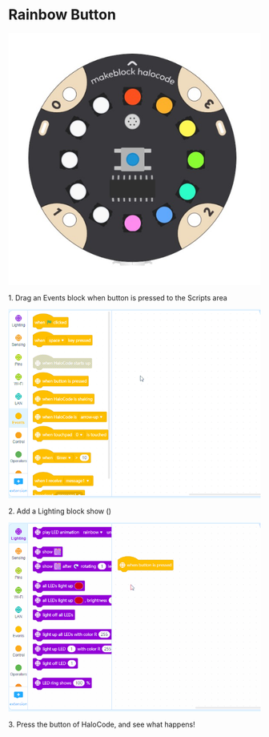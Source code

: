 # Rainbow Button

![](<../../../../.gitbook/assets/0 (12).png>)

1\. Drag an Events block when button is pressed to the Scripts area

![](<../../../../.gitbook/assets/1 (15).gif>)

2\. Add a Lighting block show ()

![](<../../../../.gitbook/assets/2 (11).gif>)

3\. Press the button of HaloCode, and see what happens!
